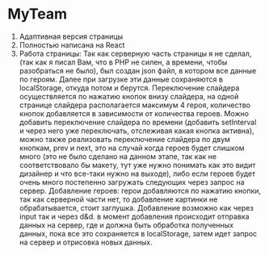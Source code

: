 # MyTeam
1. Адаптивная версия страницы
2. Полностью написана на React
3. Работа страницы:
 Так как серверную часть страницы я не сделал, (так как я писал Вам, что в PHP не силен, а времени, чтобы разобраться не было), был создан json файл, в котором все данные по героям.
Далее при загрузке эти данные сохраняются в localStorage, откуда потом и берутся.
Переключение слайдера осуществляется по нажатию кнопок внизу слайдера, на одной странице слайдера располагается максимум 4 героя, количество кнопок добавляется в зависимости от количества героев.
Можно добавить переключение слайдера по времени (добавить setInterval  и через него уже переключать, отслеживая какая кнопка активна), можно также реализовать переключение слайдера по двум кнопкам, prev и next, это на случай когда героев будет слишком много (это не было сделано на данном этапе, так как не соответствовало бы макету, тут уже нужно понимать как это видит дизайнер и что все-таки нужно на выходе), либо если героев будет очень много постепенно загружать следующих через запрос на сервер.
Добавление героев: герои добавляются по нажатию кнопки, так как серверной части нет, то добавление картинки не обрабатывается, стоит заглушка. Добавление возможно как через input так и через  d&d. в момент добавления происходит отправка данных на сервер, где и должна быть обработка полученных данных, пока все это сохраняется в localStorage, затем идет запрос на сервер и отрисовка  новых данных.
